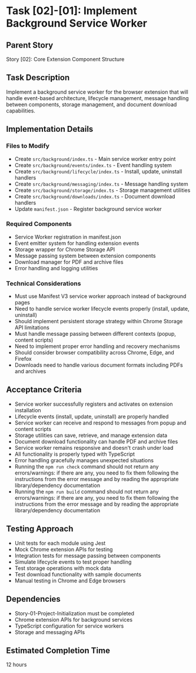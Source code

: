 # Task [02]-[01]: Implement Background Service Worker

## Parent Story

Story [02]: Core Extension Component Structure

## Task Description

Implement a background service worker for the browser extension that will handle event-based architecture, lifecycle management, message handling between components, storage management, and document download capabilities.

## Implementation Details

### Files to Modify

- Create `src/background/index.ts` - Main service worker entry point
- Create `src/background/events/index.ts` - Event handling system
- Create `src/background/lifecycle/index.ts` - Install, update, uninstall handlers
- Create `src/background/messaging/index.ts` - Message handling system
- Create `src/background/storage/index.ts` - Storage management utilities
- Create `src/background/downloads/index.ts` - Document download handlers
- Update `manifest.json` - Register background service worker

### Required Components

- Service Worker registration in manifest.json
- Event emitter system for handling extension events
- Storage wrapper for Chrome Storage API
- Message passing system between extension components
- Download manager for PDF and archive files
- Error handling and logging utilities

### Technical Considerations

- Must use Manifest V3 service worker approach instead of background pages
- Need to handle service worker lifecycle events properly (install, update, uninstall)
- Should implement persistent storage strategy within Chrome Storage API limitations
- Must handle message passing between different contexts (popup, content scripts)
- Need to implement proper error handling and recovery mechanisms
- Should consider browser compatibility across Chrome, Edge, and Firefox
- Downloads need to handle various document formats including PDFs and archives

## Acceptance Criteria

- Service worker successfully registers and activates on extension installation
- Lifecycle events (install, update, uninstall) are properly handled
- Service worker can receive and respond to messages from popup and content scripts
- Storage utilities can save, retrieve, and manage extension data
- Document download functionality can handle PDF and archive files
- Service worker remains responsive and doesn't crash under load
- All functionality is properly typed with TypeScript
- Error handling gracefully manages unexpected situations
- Running the `npm run check` command should not return any errors/warnings: if there are any, you need to fix them following the instructions from the error message and by reading the appropriate library/dependency documentation
- Running the `npm run build` command should not return any errors/warnings: if there are any, you need to fix them following the instructions from the error message and by reading the appropriate library/dependency documentation

## Testing Approach

- Unit tests for each module using Jest
- Mock Chrome extension APIs for testing
- Integration tests for message passing between components
- Simulate lifecycle events to test proper handling
- Test storage operations with mock data
- Test download functionality with sample documents
- Manual testing in Chrome and Edge browsers

## Dependencies

- Story-01-Project-Initialization must be completed
- Chrome extension APIs for background services
- TypeScript configuration for service workers
- Storage and messaging APIs

## Estimated Completion Time

12 hours 